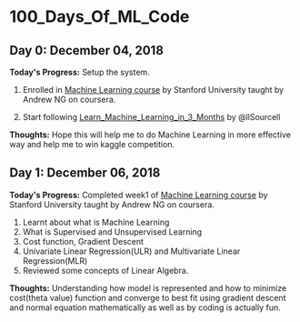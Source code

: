 # 100_Days_Of_ML_Code
## Day 0: December 04, 2018

**Today's Progress:** Setup the system.

1. Enrolled in [Machine Learning course](https://www.coursera.org/learn/machine-learning/home/info) by Stanford University taught by Andrew NG on coursera.

2. Start following [Learn_Machine_Learning_in_3_Months](https://github.com/llSourcell/Learn_Machine_Learning_in_3_Months) by @llSourcell

**Thoughts:** Hope this will help me to do Machine Learning in more effective way and help me to win kaggle competition.


## Day 1: December 06, 2018

**Today's Progress:** Completed week1 of [Machine Learning course](https://www.coursera.org/learn/machine-learning/home/info) by Stanford University taught by Andrew NG on coursera.

1. Learnt about what is Machine Learning
2. What is Supervised and Unsupervised Learning
3. Cost function, Gradient Descent
4. Univariate Linear Regression(ULR) and Multivariate Linear Regression(MLR)
5. Reviewed some concepts of Linear Algebra.

**Thoughts:** Understanding how model is represented and how to minimize cost(theta value) function and converge to best fit using gradient descent and normal equation mathematically as well as by coding is actually fun.

